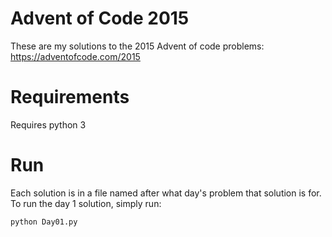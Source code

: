 # Advent of Code 2015

These are my solutions to the 2015 Advent of code problems: https://adventofcode.com/2015

# Requirements

Requires python 3

# Run

Each solution is in a file named after what day's problem that solution is
for. To run the day 1 solution, simply run:

```
python Day01.py
```
